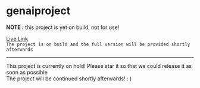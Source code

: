 # genaiproject
**NOTE :**
this project is yet on build,
not for use!

[Live Link](https://genai-wqyl.onrender.com)
<br />
`The project is on build and the full version will be provided shortly afterwards`
<hr />
This project is currently on hold! Please star it so that we could release it as soon as possible
<br />
The project will be continued shortly afterwards!
  : )
